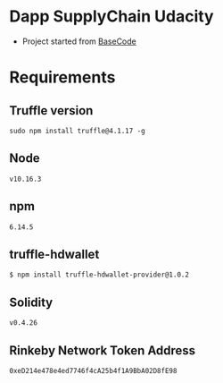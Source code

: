 # Dapp SupplyChain Udacity

- Project started from [BaseCode](https://github.com/udacity/nd1309-Project-6b-Example-Template)

# Requirements
## Truffle version
```
sudo npm install truffle@4.1.17 -g
```

## Node
```
v10.16.3
```

## npm
```
6.14.5
```

## truffle-hdwallet
```
$ npm install truffle-hdwallet-provider@1.0.2
```

## Solidity
```
v0.4.26
```

## Rinkeby Network Token Address
`0xeD214e478e4ed7746f4cA25b4f1A9BbA02D8fE98`